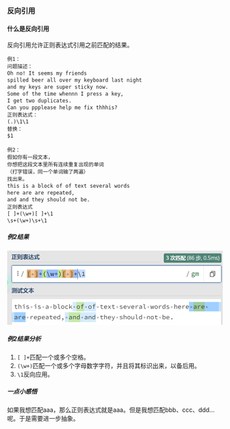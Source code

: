 ### 反向引用
#### 什么是反向引用
反向引用允许正则表达式引用之前匹配的结果。

```
例1：
问题描述：
Oh no! It seems my friends 
spilled beer all over my keyboard last night 
and my keys are super sticky now. 
Some of the time whennn I press a key, 
I get two duplicates. 
Can you ppplease help me fix thhhis?
正则表达式：
(.)\1\1
替换：
$1

例2：
假如你有一段文本，
你想把这段文本里所有连续重复出现的单词
（打字错误，同一个单词输了两遍）
找出来。
this is a block of of text several words 
here are are repeated, 
and and they should not be.
正则表达式
[ ]+(\w+)[ ]+\1
\s+(\w+)\s+\1
```
##### 例2结果
![](./00.png)

##### 例2结果分析
1. `[ ]+`匹配一个或多个空格。
2. `(\w+)`匹配一个或多个字母数字字符，并且将其标识出来，以备后用。
3. `\1`反向应用。

##### 一点小感悟
如果我想匹配aaa，那么正则表达式就是aaa。但是我想匹配bbb、ccc、ddd...呢。于是需要进一步抽象。
